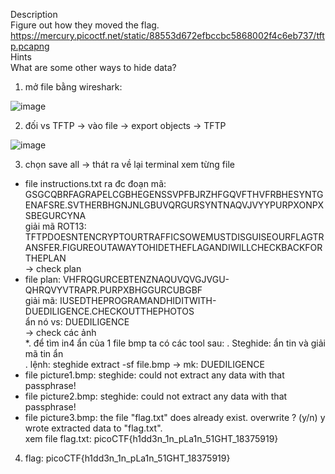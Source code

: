 Description<br>
Figure out how they moved the flag.
https://mercury.picoctf.net/static/88553d672efbccbc5868002f4c6eb737/tftp.pcapng<br>
Hints <br>
What are some other ways to hide data?<br>
1. mở file bằng wireshark:

![image](https://github.com/chaumoon/Forensics/assets/127403046/e1fa015d-d914-4d77-8ab9-86b77fb721ef)<br>

2. đối vs TFTP -> vào file -> export objects -> TFTP 

![image](https://github.com/chaumoon/Forensics/assets/127403046/d36d6311-6550-40ec-813f-69605e386e7c)<br>

3. chọn save all -> thát ra về lại terminal xem từng file
- file instructions.txt ra đc đoạn mã:<br>
GSGCQBRFAGRAPELCGBHEGENSSVPFBJRZHFGQVFTHVFRBHESYNTGENAFSRE.SVTHERBHGNJNLGBUVQRGURSYNTNAQVJVYYPURPXONPXSBEGURCYNA<br>
giải mã ROT13: TFTPDOESNTENCRYPTOURTRAFFICSOWEMUSTDISGUISEOURFLAGTRANSFER.FIGUREOUTAWAYTOHIDETHEFLAGANDIWILLCHECKBACKFORTHEPLAN<br>
-> check plan<br>
- file plan: VHFRQGURCEBTENZNAQUVQVGJVGU-QHRQVYVTRAPR.PURPXBHGGURCUBGBF<br>
giải mã: IUSEDTHEPROGRAMANDHIDITWITH-DUEDILIGENCE.CHECKOUTTHEPHOTOS<br>
ẩn nó vs: DUEDILIGENCE<br>
-> check các ảnh<br>
*. để tìm in4 ẩn của 1 file bmp ta có các tool sau:
. Steghide: ẩn tin và giải mã tin ẩn<br>
. lệnh: steghide extract -sf file.bmp -> mk: DUEDILIGENCE<br>
- file picture1.bmp: steghide: could not extract any data with that passphrase!
- file picture2.bmp: steghide: could not extract any data with that passphrase!
- file picture3.bmp: the file "flag.txt" does already exist. overwrite ? (y/n) y
wrote extracted data to "flag.txt".<br>
xem file flag.txt: picoCTF{h1dd3n_1n_pLa1n_51GHT_18375919}<br>
4. flag: picoCTF{h1dd3n_1n_pLa1n_51GHT_18375919}


